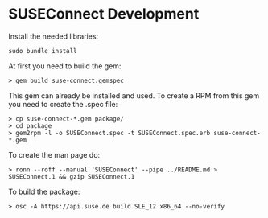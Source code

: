# SUSEConnect Development

Install the needed libraries:

`sudo bundle install`

At first you need to build the gem:

`> gem build suse-connect.gemspec`

This gem can already be installed and used. To create a RPM from this gem you need to create the .spec file:

```
> cp suse-connect-*.gem package/
> cd package
> gem2rpm -l -o SUSEConnect.spec -t SUSEConnect.spec.erb suse-connect-*.gem
```

To create the man page do:

`> ronn --roff --manual 'SUSEConnect' --pipe ../README.md > SUSEConnect.1 && gzip SUSEConnect.1`

To build the package:

`> osc -A https://api.suse.de build SLE_12 x86_64 --no-verify`




